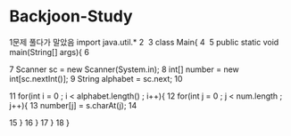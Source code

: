 # Backjoon-Study



1문제 풀다가 말았음
import java.util.*
2
​
3
class Main{
4
​
5
    public static void main(String[] args){
6
    
7
        Scanner sc = new Scanner(System.in);
8
         int[] number = new int[sc.nextInt()];
9
         String alphabet = sc.next;
10
        
11
        for(int i = 0 ; i < alphabet.length() ; i++){
12
            for(int j = 0  ; j < num.length ; j++){
13
                number[j] = s.charAt(j);
14
   
15
            }
16
        }
17
    }
18
}
